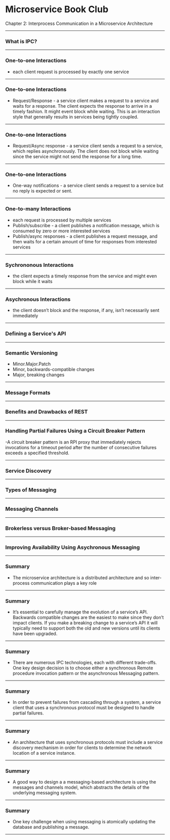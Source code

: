 
# Microservice Book Club 

Chapter 2: Interprocess Communication in a Microservice Architecture

---

### What is IPC?

---

### One-to-one Interactions

- each client request is processed by exactly one service

---

### One-to-one Interactions

- Request/Response - a service client makes a request to a service and waits for a response. The client expects the response to arrive in a timely fashion. It might event block while waiting. This is an interaction style that generally results in services being tightly coupled.

---

### One-to-one Interactions

- Request/Async response - a service client sends a request to a service, which replies asynchronously. The client does not block while waiting since the service might not send the response for a long time.

---

### One-to-one Interactions

- One-way notifications - a service client sends a request to a service but no reply is expected or sent.

---

### One-to-many Interactions

- each request is processed by multiple services
- Publish/subscribe - a client publishes a notification message, which is consumed by zero or more interested services
- Publish/async responses - a client publishes a request message, and then waits for a certain amount of time for responses from interested services

---

### Sychrononous Interactions

- the client expects a timely response from the service and might even block while it waits

---

### Asychronous Interactions

- the client doesn’t block and the response, if any, isn’t necessarily sent immediately

---

### Defining a Service's API

---

### Semantic Versioning

- Minor.Major.Patch
- Minor, backwards-compatible changes
- Major, breaking changes

---

### Message Formats

---

### Benefits and Drawbacks of REST

---

### Handling Partial Failures Using a Circuit Breaker Pattern

-A circuit breaker pattern is an RPI proxy that immediately rejects invocations for a timeout period after the number of consecutive failures exceeds a specified threshold.

---

### Service Discovery

---

### Types of Messaging

---

### Messaging Channels

---

### Brokerless versus Broker-based Messaging

---

### Improving Availability Using Asychronous Messaging

---

### Summary

- The microservice architecture is a distributed architecture and so inter-process communication plays a key role

---

### Summary

- It’s essential to carefully manage the evolution of a service’s API. Backwards compatible changes are the easiest to make since they don’t impact clients. If you make a breaking change to a service’s API it will typically need to support both the old and new versions until its clients have been upgraded.

---

### Summary

- There are numerous IPC technologies, each with different trade-offs. One key design decision is to choose either a synchronous Remote procedure invocation pattern or the asynchronous Messaging pattern.

---

### Summary

- In order to prevent failures from cascading through a system, a service client that uses a synchronous protocol must be designed to handle partial failures.

---

### Summary

- An architecture that uses synchronous protocols must include a service discovery mechanism in order for clients to determine the network location of a service instance.

---

### Summary

- A good way to design a a messaging-based architecture is using the messages and channels model, which abstracts the details of the underlying messaging system.
---

### Summary

- One key challenge when using messaging is atomically updating the database and publishing a message.
---